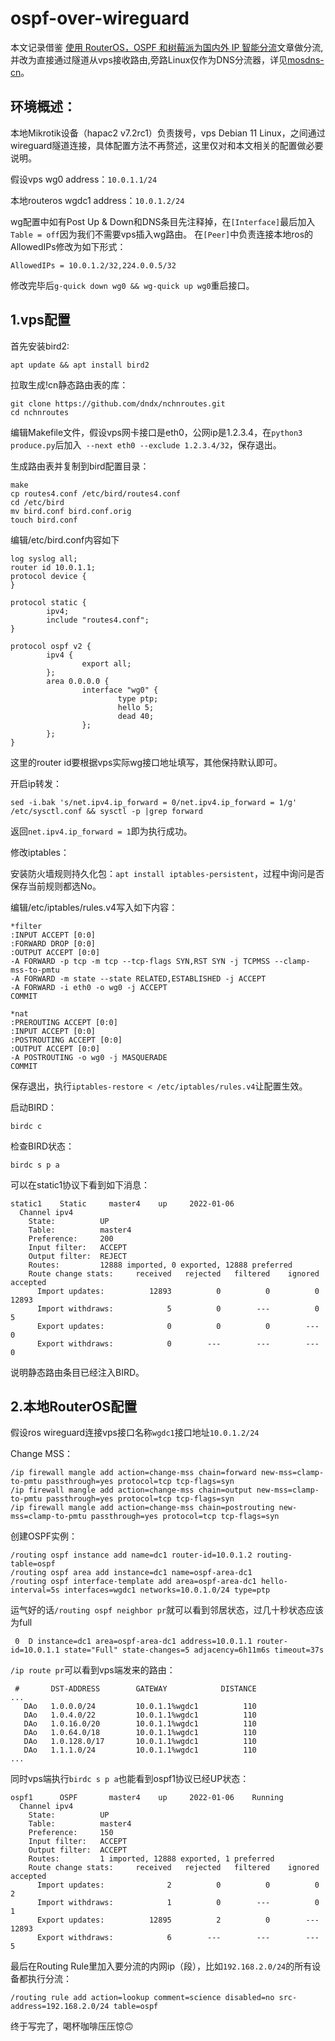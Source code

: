 # ospf-over-wireguard

本文记录借鉴 [使用 RouterOS，OSPF 和树莓派为国内外 IP 智能分流](https://idndx.com/use-routeros-ospf-and-raspberry-pi-to-create-split-routing-for-different-ip-ranges/)文章做分流,并改为直接通过隧道从vps接收路由,旁路Linux仅作为DNS分流器，详见[mosdns-cn](https://github.com/allanchen2019/mosdns-cn-debian-install)。

## 环境概述：

本地Mikrotik设备（hapac2 v7.2rc1）负责拨号，vps Debian 11 Linux，之间通过wireguard隧道连接，具体配置方法不再赘述，这里仅对和本文相关的配置做必要说明。

假设vps wg0 address：`10.0.1.1/24`

本地routeros wgdc1 address：`10.0.1.2/24`

wg配置中如有Post Up & Down和DNS条目先注释掉，在`[Interface]`最后加入 `Table = off`因为我们不需要vps插入wg路由。
在`[Peer]`中负责连接本地ros的AllowedIPs修改为如下形式：

`AllowedIPs = 10.0.1.2/32,224.0.0.5/32`

修改完毕后`g-quick down wg0 && wg-quick up wg0`重启接口。

## 1.vps配置

首先安装bird2:

`apt update && apt install bird2`

拉取生成!cn静态路由表的库：
```
git clone https://github.com/dndx/nchnroutes.git
cd nchnroutes
```
编辑Makefile文件，假设vps网卡接口是eth0，公网ip是1.2.3.4，在`python3 produce.py`后加入` --next eth0 --exclude 1.2.3.4/32`，保存退出。

生成路由表并复制到bird配置目录：
```
make
cp routes4.conf /etc/bird/routes4.conf
cd /etc/bird
mv bird.conf bird.conf.orig
touch bird.conf
```
编辑/etc/bird.conf内容如下
```
log syslog all;
router id 10.0.1.1;
protocol device {
}

protocol static {
        ipv4;
        include "routes4.conf";
}

protocol ospf v2 {
        ipv4 {
                export all;
        };
        area 0.0.0.0 {
                interface "wg0" {
                        type ptp;
                        hello 5;
                        dead 40;
                };
        };
}
```
这里的router id要根据vps实际wg接口地址填写，其他保持默认即可。

开启ip转发：

`sed -i.bak 's/net.ipv4.ip_forward = 0/net.ipv4.ip_forward = 1/g' /etc/sysctl.conf && sysctl -p |grep forward`

返回`net.ipv4.ip_forward = 1`即为执行成功。

修改iptables：

安装防火墙规则持久化包：`apt install iptables-persistent`，过程中询问是否保存当前规则都选No。

编辑/etc/iptables/rules.v4写入如下内容：

```
*filter
:INPUT ACCEPT [0:0]
:FORWARD DROP [0:0]
:OUTPUT ACCEPT [0:0]
-A FORWARD -p tcp -m tcp --tcp-flags SYN,RST SYN -j TCPMSS --clamp-mss-to-pmtu
-A FORWARD -m state --state RELATED,ESTABLISHED -j ACCEPT
-A FORWARD -i eth0 -o wg0 -j ACCEPT
COMMIT

*nat
:PREROUTING ACCEPT [0:0]
:INPUT ACCEPT [0:0]
:POSTROUTING ACCEPT [0:0]
:OUTPUT ACCEPT [0:0]
-A POSTROUTING -o wg0 -j MASQUERADE
COMMIT
```
保存退出，执行`iptables-restore < /etc/iptables/rules.v4`让配置生效。

启动BIRD：

`birdc c`

检查BIRD状态：

`birdc s p a`

可以在static1协议下看到如下消息：

```
static1    Static     master4    up     2022-01-06
  Channel ipv4
    State:          UP
    Table:          master4
    Preference:     200
    Input filter:   ACCEPT
    Output filter:  REJECT
    Routes:         12888 imported, 0 exported, 12888 preferred
    Route change stats:     received   rejected   filtered    ignored   accepted
      Import updates:          12893          0          0          0      12893
      Import withdraws:            5          0        ---          0          5
      Export updates:              0          0          0        ---          0
      Export withdraws:            0        ---        ---        ---          0
```
说明静态路由条目已经注入BIRD。

## 2.本地RouterOS配置

假设ros wireguard连接vps接口名称`wgdc1`接口地址`10.0.1.2/24`

Change MSS：
```
/ip firewall mangle add action=change-mss chain=forward new-mss=clamp-to-pmtu passthrough=yes protocol=tcp tcp-flags=syn
/ip firewall mangle add action=change-mss chain=output new-mss=clamp-to-pmtu passthrough=yes protocol=tcp tcp-flags=syn
/ip firewall mangle add action=change-mss chain=postrouting new-mss=clamp-to-pmtu passthrough=yes protocol=tcp tcp-flags=syn
```
创建OSPF实例：
```
/routing ospf instance add name=dc1 router-id=10.0.1.2 routing-table=ospf
/routing ospf area add instance=dc1 name=ospf-area-dc1
/routing ospf interface-template add area=ospf-area-dc1 hello-interval=5s interfaces=wgdc1 networks=10.0.1.0/24 type=ptp
```

运气好的话`/routing ospf neighbor pr`就可以看到邻居状态，过几十秒状态应该为full

` 0  D instance=dc1 area=ospf-area-dc1 address=10.0.1.1 router-id=10.0.1.1 state="Full" state-changes=5 adjacency=6h11m6s timeout=37s`

`/ip route pr`可以看到vps端发来的路由：

```
 #       DST-ADDRESS        GATEWAY            DISTANCE
...
   DAo   1.0.0.0/24         10.0.1.1%wgdc1          110
   DAo   1.0.4.0/22         10.0.1.1%wgdc1          110
   DAo   1.0.16.0/20        10.0.1.1%wgdc1          110
   DAo   1.0.64.0/18        10.0.1.1%wgdc1          110
   DAo   1.0.128.0/17       10.0.1.1%wgdc1          110
   DAo   1.1.1.0/24         10.0.1.1%wgdc1          110
...
```
同时vps端执行`birdc s p a`也能看到ospf1协议已经UP状态：
```
ospf1      OSPF       master4    up     2022-01-06    Running
  Channel ipv4
    State:          UP
    Table:          master4
    Preference:     150
    Input filter:   ACCEPT
    Output filter:  ACCEPT
    Routes:         1 imported, 12888 exported, 1 preferred
    Route change stats:     received   rejected   filtered    ignored   accepted
      Import updates:              2          0          0          0          2
      Import withdraws:            1          0        ---          0          1
      Export updates:          12895          2          0        ---      12893
      Export withdraws:            6        ---        ---        ---          5
```

最后在Routing Rule里加入要分流的内网ip（段），比如`192.168.2.0/24`的所有设备都执行分流：

`/routing rule add action=lookup comment=science disabled=no src-address=192.168.2.0/24 table=ospf`

终于写完了，喝杯咖啡压压惊:upside_down_face:
